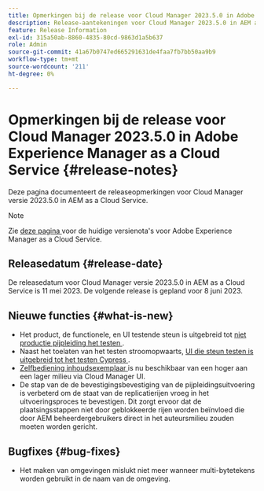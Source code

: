 ```yaml
---
title: Opmerkingen bij de release voor Cloud Manager 2023.5.0 in Adobe Experience Manager as a Cloud Service
description: Release-aantekeningen voor Cloud Manager 2023.5.0 in AEM as a Cloud Service.
feature: Release Information
exl-id: 315a50ab-8860-4835-80cd-9863d1a5b637
role: Admin
source-git-commit: 41a67b0747ed665291631de4faa7fb7bb50aa9b9
workflow-type: tm+mt
source-wordcount: '211'
ht-degree: 0%

---
```


# Opmerkingen bij de release voor Cloud Manager 2023.5.0 in Adobe Experience Manager as a Cloud Service {#release-notes}

Deze pagina documenteert de releaseopmerkingen voor Cloud Manager versie 2023.5.0 in AEM as a Cloud Service.

>[!NOTE]
>
>Zie [ deze pagina ](/help/release-notes/release-notes-cloud/release-notes-current.md) voor de huidige versienota&#39;s voor Adobe Experience Manager as a Cloud Service.

## Releasedatum {#release-date}

De releasedatum voor Cloud Manager versie 2023.5.0 in AEM as a Cloud Service is 11 mei 2023. De volgende release is gepland voor 8 juni 2023.

## Nieuwe functies {#what-is-new}

* Het product, de functionele, en UI testende steun is uitgebreid tot [ niet productie pijpleiding het testen ](/help/implementing/cloud-manager/configuring-pipelines/configuring-non-production-pipelines.md).
* Naast het toelaten van het testen stroomopwaarts, [ UI die steun testen is uitgebreid tot het testen Cypress ](/help/implementing/cloud-manager/ui-testing.md).
* [ Zelfbediening inhoudsexemplaar ](/help/implementing/developing/tools/content-copy.md) is nu beschikbaar van een hoger aan een lager milieu via Cloud Manager UI.
* De stap van de de bevestigingsbevestiging van de pijpleidingsuitvoering is verbeterd om de staat van de replicatierijen vroeg in het uitvoeringsproces te bevestigen. Dit zorgt ervoor dat de plaatsingsstappen niet door geblokkeerde rijen worden beïnvloed die door AEM beheerdergebruikers direct in het auteursmilieu zouden moeten worden gericht.

## Bugfixes {#bug-fixes}

* Het maken van omgevingen mislukt niet meer wanneer multi-bytetekens worden gebruikt in de naam van de omgeving.
